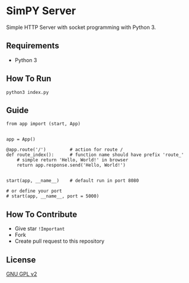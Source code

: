 SimPY Server
=====================

Simple HTTP Server with socket programming with Python 3.

## Requirements
 - Python 3

## How To Run
```
python3 index.py
```

## Guide
```
from app import (start, App)


app = App()

@app.route('/')         # action for route /
def route_index():      # function name should have prefix 'route_'
    # simple return 'Hello, World!' in browser
    return app.response.send('Hello, World!')


start(app, __name__)    # default run in port 8080

# or define your port
# start(app, __name__, port = 5000)
```

## How To Contribute
 - Give star `!Important`
 - Fork
 - Create pull request to this repository

## License
[GNU GPL v2](https://github.com/mgilangjanuar/py-simple-http-server/blob/master/LICENSE.md)
